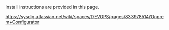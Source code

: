 Install instructions are provided in this page.

https://sysdig.atlassian.net/wiki/spaces/DEVOPS/pages/833978514/Onprem+Configurator
